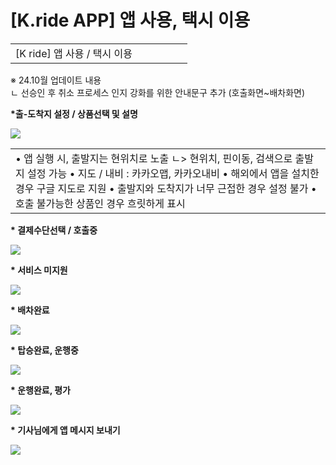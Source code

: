 # [K.ride APP] 앱 사용, 택시 이용

|  |  |  |  |  |  |
| --- | --- | --- | --- | --- | --- |
| [K ride] 앱 사용 / 택시 이용 | | | | | |

※ 24.10월 업데이트 내용  
ㄴ 선승인 후 취소 프로세스 인지 강화를 위한 안내문구 추가 (호출화면~배차화면)

**\*출-도착지 설정 / 상품선택 및 설명**

![](https://kakaomobilitysupport.zendesk.com/hc/article_attachments/36655907401625)

|  |
| --- |
| • 앱 실행 시, 출발지는 현위치로 노출  ㄴ> 현위치, 핀이동, 검색으로 출발지 설정 가능  • 지도 / 내비 : 카카오맵, 카카오내비  • 해외에서 앱을 설치한 경우 구글 지도로 지원  • 출발지와 도착지가 너무 근접한 경우 설정 불가  • 호출 불가능한 상품인 경우 흐릿하게 표시 |

**\* 결제수단선택 / 호출중**

![](https://kakaomobilitysupport.zendesk.com/hc/article_attachments/39352582550425)

**\* 서비스 미지원**

![](https://kakaomobilitysupport.zendesk.com/hc/article_attachments/36656043981593)

**\* 배차완료**

![](https://kakaomobilitysupport.zendesk.com/hc/article_attachments/39352637978521)

**\* 탑승완료, 운행중**

![](https://kakaomobilitysupport.zendesk.com/hc/article_attachments/36656139265433)

**\* 운행완료, 평가**

![](https://kakaomobilitysupport.zendesk.com/hc/article_attachments/36656140903705)

**\* 기사님에게 앱 메시지 보내기**

![](https://kakaomobilitysupport.zendesk.com/hc/article_attachments/36656184784281)